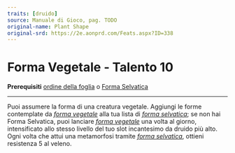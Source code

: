 ```yaml
---
traits: [druido]
source: Manuale di Gioco, pag. TODO
original-name: Plant Shape
original-srd: https://2e.aonprd.com/Feats.aspx?ID=338
---
```


# Forma Vegetale - Talento 10

**Prerequisiti** [ordine della foglia](/classi/druido/ordini/foglia) o
[Forma Selvatica](/classi/druido/talenti/forma-selvatica)

---

Puoi assumere la forma di una creatura vegetale. Aggiungi le forme contemplate
da _[forma vegetale](/incantesimi/forma-vegetale)_ alla tua lista di
_[forma selvatica](/incantesimi/forma-selvatica)_; se non hai Forma Selvatica,
puoi lanciare _[forma vegetale](/incantesimi/forma-vegetale)_ una volta al
giorno, intensificato allo stesso livello del tuo slot incantesimo da druido più
alto. Ogni volta che attui una metamorfosi tramite
_[forma selvatica](/incantesimi/forma-selvatica)_, ottieni resistenza 5 al
veleno.
